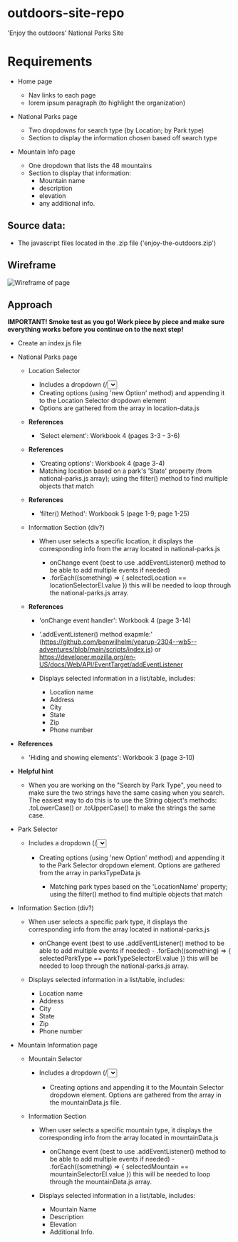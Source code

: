 # outdoors-site-repo

'Enjoy the outdoors' National Parks Site

# Requirements

- Home page

  - Nav links to each page
  - lorem ipsum paragraph (to highlight the organization)

- National Parks page

  - Two dropdowns for search type (by Location; by Park type)
  - Section to display the information chosen based off search type

- Mountain Info page

  - One dropdown that lists the 48 mountains
  - Section to display that information:
    - Mountain name
    - description
    - elevation
    - any additional info.

## Source data:

- The javascript files located in the .zip file ('enjoy-the-outdoors.zip')

## Wireframe

![Wireframe of page](./capstone-2-wireframe.png)

## Approach

**IMPORTANT! Smoke test as you go! Work piece by piece and make sure everything works before you continue on to the next step!**

- Create an index.js file

- National Parks page

  - Location Selector

    - Includes a dropdown (/<select> element) for Location search type
    - Creating options (using 'new Option' method) and appending it to the Location Selector dropdown element
    - Options are gathered from the array in location-data.js

  - **References**

    - 'Select element': Workbook 4 (pages 3-3 - 3-6)


  - **References**

    - 'Creating options': Workbook 4 (page 3-4)
    - Matching location based on a park's 'State' property (from national-parks.js array); using the filter() method to find multiple objects that match

  - **References**

    - 'filter() Method': Workbook 5 (page 1-9; page 1-25)

  - Information Section (div?)

    - When user selects a specific location, it displays the corresponding info from the array located in national-parks.js

      - onChange event (best to use .addEventListener() method to be able to add multiple events if needed) 
      - .forEach((something) => {
        selectedLocation == locationSelectorEl.value
        })
        this will be needed to loop through the national-parks.js array.

  - **References**

    - 'onChange event handler': Workbook 4 (page 3-14)
    - '.addEventListener() method exapmle:' (https://github.com/benwilhelm/yearup-2304--wb5--adventures/blob/main/scripts/index.js) or https://developer.mozilla.org/en-US/docs/Web/API/EventTarget/addEventListener

    - Displays selected information in a list/table, includes:
      - Location name
      - Address
      - City
      - State
      - Zip
      - Phone number

- **References**

  - 'Hiding and showing elements': Workbook 3 (page 3-10)

- **Helpful hint**

  - When you are working on the "Search by Park Type", you need to make sure the two strings have the same casing when you search. The easiest way to do this is to use the String object's methods: .toLowerCase() or .toUpperCase() to make the strings the same case.

- Park Selector

  - Includes a dropdown (/<select> element) for Park Type search type

    - Creating options (using 'new Option' method) and appending it to the Park Selector dropdown element. Options are gathered from the array in parksTypeData.js

      - Matching park types based on the 'LocationName' property; using the filter() method to find multiple objects that match

- Information Section (div?)

  - When user selects a specific park type, it displays the corresponding info from the array located in national-parks.js

    - onChange event (best to use .addEventListener() method to be able to add multiple events if needed) - .forEach((something) => {
      selectedParkType == parkTypeSelectorEl.value
      })
      this will be needed to loop through the national-parks.js array.

  - Displays selected information in a list/table, includes:
    - Location name
    - Address
    - City
    - State
    - Zip
    - Phone number

- Mountain Information page

  - Mountain Selector

    - Includes a dropdown (/<select> element) for each of the 48 mountains.

      - Creating options and appending it to the Mountain Selector dropdown element. Options are gathered from the array in the mountainData.js file.

  - Information Section

    - When user selects a specific mountain type, it displays the corresponding info from the array located in mountainData.js

      - onChange event (best to use .addEventListener() method to be able to add multiple events if needed) - .forEach((something) => {
        selectedMountain == mountainSelectorEl.value
        })
        this will be needed to loop through the mountainData.js array.

    - Displays selected information in a list/table, includes:
      - Mountain Name
      - Description
      - Elevation
      - Additional Info.

